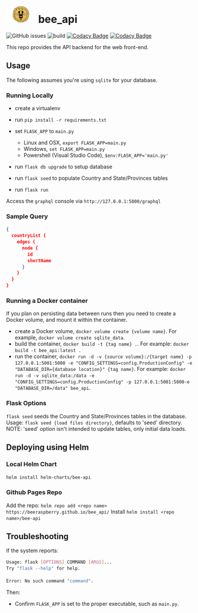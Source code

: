 # ![Bee Web Icon](images/beewhitecrosshatch.jpg) bee_api

![GitHub issues](https://img.shields.io/github/issues/BeeRaspberry/bee_api?style=flat-square)
![build](https://github.com/BeeRaspberry/bee_api/workflows/build/badge.svg?branch=master)
[![Codacy Badge](https://api.codacy.com/project/badge/Grade/7dcc779f81d0483d93f0e7c1c5a735e6)](https://www.codacy.com/gh/BeeRaspberry/bee_api?utm_source=github.com&amp;utm_medium=referral&amp;utm_content=BeeRaspberry/bee_api&amp;utm_campaign=Badge_Grade)
[![Codacy Badge](https://api.codacy.com/project/badge/Coverage/7dcc779f81d0483d93f0e7c1c5a735e6)](https://www.codacy.com/gh/BeeRaspberry/bee_api?utm_source=github.com&utm_medium=referral&utm_content=BeeRaspberry/bee_api&utm_campaign=Badge_Coverage)

This repo provides the API backend for the web front-end. 

## Usage

The following assumes you're using `sqlite` for your database.

### Running Locally

-   create a virtualenv

-   run ```pip install -r requirements.txt```

-   set `FLASK_APP` to `main.py`
    -   Linux and OSX, ```export FLASK_APP=main.py```
    -   Windows, ```set FLASK_APP=main.py```
    -   Powershell (Visual Studio Code), ```$env:FLASK_APP='main.py'```

-   run ```flask db upgrade``` to setup database

-   run ```flask seed``` to populate Country and State/Provinces tables

-   run ```flask run```

Access the `graphql` console via `http://127.0.0.1:5000/graphql`

### Sample Query

```json
{
  countryList {
    edges {
      node {
        id
        shortName
      }
    }
  }
}
```

### Running a Docker container

If you plan on persisting data between runs then you need to create a Docker volume, and mount it within the container.

-   create a Docker volume, `docker volume create {volume name}`. For example, `docker volume create sqlite_data`.
-   build the container, `docker build -t {tag name} .`. For example: `docker build -t bee_api:latest .`
-   run the container, `docker run -d -v {source volume}:/{target name} -p 127.0.0.1:5001:5000 -e "CONFIG_SETTINGS=config.ProductionConfig" -e "DATABASE_DIR={database location}" {tag name}`. For example: `docker run -d -v sqlite_data:/data -e "CONFIG_SETTINGS=config.ProductionConfig" -p 127.0.0.1:5001:5000-e "DATABASE_DIR=/data" bee_api`.

### Flask Options 

`flask seed` seeds the Country and State/Provinces tables in the database. 
Usage: `flask seed {load files directory}`, defaults to 'seed' directory. NOTE: 'seed' option isn't intended to update tables, only initial data loads.

## Deploying using Helm

### Local Helm Chart

`helm install helm-charts/bee-api`

### Github Pages Repo

Add the repo:
`helm repo add <repo name> https://beeraspberry.github.io/bee_api/`
Install
`helm install <repo name>/bee-api`

## Troubleshooting

If the system reports:

```bash
Usage: flask [OPTIONS] COMMAND [ARGS]...
Try "flask --help" for help.

Error: No such command "command".
```

Then:

-   Confirm `FLASK_APP` is set to the proper executable, such as `main.py`.

